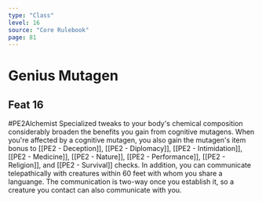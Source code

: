 ```yaml
---
type: "Class"
level: 16
source: "Core Rulebook"
page: 81
---
```

# Genius Mutagen
## Feat 16
#PE2Alchemist
Specialized tweaks to your body's chemical composition considerably broaden the benefits you gain from cognitive mutagens. When you're affected by a cognitive mutagen, you also gain the mutagen's item bonus to [[PE2 - Deception]], [[PE2 - Diplomacy]], [[PE2 - Intimidation]], [[PE2 - Medicine]], [[PE2 - Nature]], [[PE2 - Performance]], [[PE2 - Religion]], and [[PE2 - Survival]] checks. In addition, you can communicate telepathically with creatures within 60 feet with whom you share a languange. The communication is two-way once you establish it, so a creature you contact can also communicate with you.